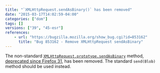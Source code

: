 ```yaml
---
title: "`XMLHttpRequest.sendAsBinary()` has been removed"
date: "2015-03-17T14:02:59-04:00"
categories: ["dom"]
tags: []
versions: ["39", "45-esr"]
references:
    - url: "https://bugzilla.mozilla.org/show_bug.cgi?id=853162"
      title: "Bug 853162 - Remove XMLHttpRequest sendAsBinary"
---
```

The non-standard [`XMLHttpRequest.prototype.sendAsBinary`](https://developer.mozilla.org/docs/Web/API/XMLHttpRequest#sendAsBinary) method, [deprecated since Firefox 31](https://www.fxsitecompat.dev/en-CA/docs/2014/xmlhttprequest-sendasbinary-has-been-deprecated/), has been removed. The standard `send(Blob)` method should be used instead.
